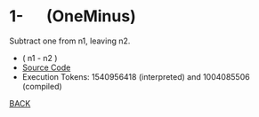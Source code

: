 # 1- &emsp; (OneMinus)
Subtract one from n1, leaving n2.
* ( n1 - n2 )
* [Source Code](../words/core/OneMinus.cs)
* Execution Tokens: 1540956418 (interpreted) and 1004085506 (compiled)


[BACK](builtins.md#OneMinus)
